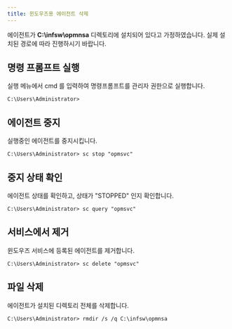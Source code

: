 ```yaml
---
title: 윈도우즈용 에이전트 삭제
---
```


에이전트가 **C:\infsw\opmnsa** 디렉토리에 설치되어 있다고 가정하였습니다. 실제 설치된 경로에 따라 진행하시기 바랍니다.

## 명령 프롬프트 실행

실행 메뉴에서 cmd 를 입력하여 명령프롬프트를 관리자 권한으로 실행합니다.

```
C:\Users\Administrator> 
```

## 에이전트 중지

실행중인 에이전트를 중지시킵니다.

```
C:\Users\Administrator> sc stop "opmsvc"

```

## 중지 상태 확인

에이전트 상태를 확인하고, 상태가 "STOPPED" 인지 확인합니다.

```
C:\Users\Administrator> sc query "opmsvc"
```

## 서비스에서 제거

윈도우즈 서비스에 등록된 에이전트를 제거합니다.

```
C:\Users\Administrator> sc delete "opmsvc"
```

## 파일 삭제

에이전트가 설치된 디렉토리 전체를 삭제합니다.

```
C:\Users\Administrator> rmdir /s /q C:\infsw\opmnsa
```

